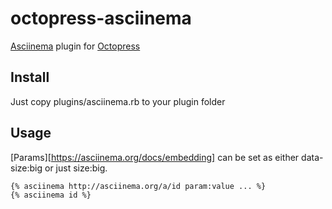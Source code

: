octopress-asciinema
===================

[Asciinema](http://asciinema.org) plugin for [Octopress](http://octopress.org)

## Install
Just copy plugins/asciinema.rb to your plugin folder

## Usage
[Params][https://asciinema.org/docs/embedding] can be set as either data-size:big or just size:big.
```
{% asciinema http://asciinema.org/a/id param:value ... %}
{% asciinema id %}
```
